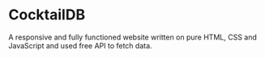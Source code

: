 # CocktailDB
A responsive and fully functioned website written on pure HTML, CSS and JavaScript and used free API to fetch data.
